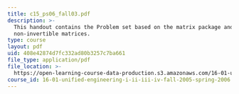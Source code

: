 ```yaml
---
title: c15_ps06_fall03.pdf
description: >-
  This handout contains the Problem set based on the matrix package and
  non-invertible matrices.
type: course
layout: pdf
uid: 408e42874d7fc332ad80b3257c7ba661
file_type: application/pdf
file_location: >-
  https://open-learning-course-data-production.s3.amazonaws.com/16-01-unified-engineering-i-ii-iii-iv-fall-2005-spring-2006/408e42874d7fc332ad80b3257c7ba661_c15_ps06_fall03.pdf
course_id: 16-01-unified-engineering-i-ii-iii-iv-fall-2005-spring-2006
---
```

